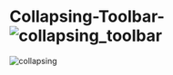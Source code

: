 # Collapsing-Toolbar-![collapsing_toolbar](https://user-images.githubusercontent.com/45494158/51052884-39624d00-1602-11e9-84e2-b3a9d7f1e09f.PNG)
![collapsing](https://user-images.githubusercontent.com/45494158/51052992-85ad8d00-1602-11e9-98dc-81305287f517.PNG)
